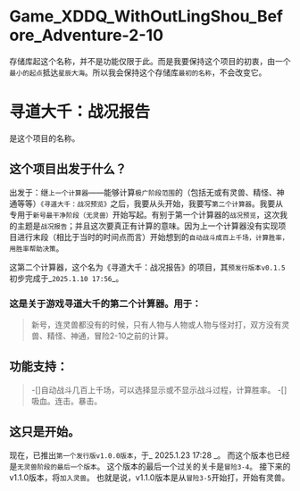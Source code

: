 # Game_XDDQ_WithOutLingShou_Before_Adventure-2-10

存储库起这个名称，并不是功能仅限于此。而是我要保持这个项目的初衷，由一个`最小的起点`抵达`星辰大海`。所以我会保持这个存储库`最初的名称`，不会改变它。

# 寻道大千：战况报告

是这个项目的名称。

## 这个项目出发于什么？

出发于：继`上一个计算器`——能够计算`极广阶段范围`的（包括无或有灵兽、精怪、神通等等）`《寻道大千：战况预览》`之后，我要从头开始，我要写`第二个计算器`。我要从专用于`新号最干净阶段（无灵兽）`开始写起。有别于第一个计算器的`战况预览`，这次我的主题是`战况报告`；并且这次要真正有计算的意味。因为上一个计算器没有实现项目进行末段（相比于当时的时间点而言）开始想到的`自动战斗成百上千场，计算胜率，用胜率帮助决策`。

这第二个计算器，这个名为《寻道大千：战况报告》的项目，其`预发行版本v0.1.5`初步完成于_`2025.1.10 17:56`_。

### 这是关于游戏寻道大千的第二个计算器。用于：
> 新号，连灵兽都没有的时候，只有人物与人物或人物与怪对打，双方没有灵兽、精怪、神通，冒险2-10之前的计算。

## 功能支持：
> -[]自动战斗几百上千场，可以选择显示或不显示战斗过程，计算胜率。
> -[]吸血。连击。暴击。

## 这只是开始。

现在，已推出`第一个发行版v1.0.0版本`，于_ 2025.1.23 17:28 _。
而这个版本也已经是`无灵兽阶段的最后一个版本`。
这个版本的最后一个过关的关卡是`冒险3-4`。
接下来的v1.1.0版本，将`加入灵兽`。
也就是说，v1.1.0版本是从`冒险3-5`开始打，开始有灵兽。
